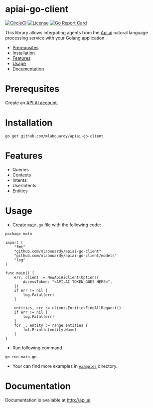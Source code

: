 # apiai-go-client

[![CircleCI](https://circleci.com/gh/mlabouardy/apiai-go-client.svg?style=svg&circle-token=1f1f702ba1cb3cb0ee1385992d5fdf2dba02ea3f)](https://circleci.com/gh/mlabouardy/apiai-go-client) [![License](https://img.shields.io/badge/License-Apache%202.0-yellowgreen.svg)](https://opensource.org/licenses/Apache-2.0) [![Go Report Card](https://goreportcard.com/badge/github.com/mlabouardy/apiai-go-client)](https://goreportcard.com/report/github.com/mlabouardy/apiai-go-client)

This library allows integrating agents from the [Api.ai](http://api.ai) natural language processing service with your Golang application.

* [Prerequsites](#prerequsites)
* [Installation](#installation)
* [Features](#features)
* [Usage](#usage)
* [Documentation](#documentation)

# Prerequsites

Create an [API.AI account](http://api.ai).

# Installation

```shell
go get github.com/mlabouardy/apiai-go-client
```
# Features

* Queries
* Contexts
* Intents
* UserIntents
* Entities

# Usage

* Create `main.go` file with the following code:
```golang
package main

import (
	"fmt"
	"github.com/mlabouardy/apiai-go-client"
	"github.com/mlabouardy/apiai-go-client/models"
	"log"
)

func main() {
	err, client := NewApiAiClient(Options{
		AccessToken: "<API.AI TOKEN GOES HERE>",
	})
	if err != nil {
		log.Fatal(err)
	}

	entities, err := client.EntitiesFindAllRequest()
	if err != nil {
		log.Fatal(err)
	}
	for _, entity := range entities {
		fmt.Println(entity.Name)
	}
}
```
* Run following command.
```shell
go run main.go
```
* Your can find more examples in [`examples`](examples) directory.

# Documentation

Documentation is available at http://api.ai.
